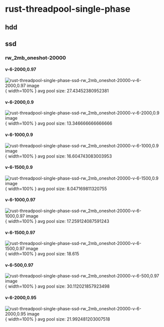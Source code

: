 # rust-threadpool-single-phase
## hdd
## ssd
### rw_2mb_oneshot-20000
#### v-6-2000,0.97
![rust-threadpool-single-phase-ssd-rw_2mb_oneshot-20000-v-6-2000,0.97 image](figures/rust-threadpool-single-phase-ssd-rw_2mb_oneshot-20000-v-6-2000,0.97.png){ width=100% }
avg pool size: 27.43452380952381

#### v-6-2000,0.9
![rust-threadpool-single-phase-ssd-rw_2mb_oneshot-20000-v-6-2000,0.9 image](figures/rust-threadpool-single-phase-ssd-rw_2mb_oneshot-20000-v-6-2000,0.9.png){ width=100% }
avg pool size: 13.346666666666666

#### v-6-1000,0.9
![rust-threadpool-single-phase-ssd-rw_2mb_oneshot-20000-v-6-1000,0.9 image](figures/rust-threadpool-single-phase-ssd-rw_2mb_oneshot-20000-v-6-1000,0.9.png){ width=100% }
avg pool size: 16.604743083003953

#### v-6-1500,0.9
![rust-threadpool-single-phase-ssd-rw_2mb_oneshot-20000-v-6-1500,0.9 image](figures/rust-threadpool-single-phase-ssd-rw_2mb_oneshot-20000-v-6-1500,0.9.png){ width=100% }
avg pool size: 8.047169811320755

#### v-6-1000,0.97
![rust-threadpool-single-phase-ssd-rw_2mb_oneshot-20000-v-6-1000,0.97 image](figures/rust-threadpool-single-phase-ssd-rw_2mb_oneshot-20000-v-6-1000,0.97.png){ width=100% }
avg pool size: 17.259124087591243

#### v-6-1500,0.97
![rust-threadpool-single-phase-ssd-rw_2mb_oneshot-20000-v-6-1500,0.97 image](figures/rust-threadpool-single-phase-ssd-rw_2mb_oneshot-20000-v-6-1500,0.97.png){ width=100% }
avg pool size: 18.615

#### v-6-500,0.97
![rust-threadpool-single-phase-ssd-rw_2mb_oneshot-20000-v-6-500,0.97 image](figures/rust-threadpool-single-phase-ssd-rw_2mb_oneshot-20000-v-6-500,0.97.png){ width=100% }
avg pool size: 30.112021857923498

#### v-6-2000,0.95
![rust-threadpool-single-phase-ssd-rw_2mb_oneshot-20000-v-6-2000,0.95 image](figures/rust-threadpool-single-phase-ssd-rw_2mb_oneshot-20000-v-6-2000,0.95.png){ width=100% }
avg pool size: 21.992481203007518

